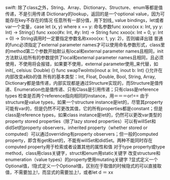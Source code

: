 swift:
除了class之外，String、Array、Dictionary、Structure、enum等都是值传递，不是引用传递
Dictionary的lookup，返回的是一个optional value，因为可能存在key不存在的情况
任意所有一部分值，用下划线_
value bindings，let或者var一个变量，case let (x, y) where x == y:
命名参数func xxoo(xx x: Int, yy y: Int) -> String{} func xxoo(#x: Int, #y: Int) -> String func xxoo(x: Int = 0, y: Int = 0) -> String调用时一定要指定参数名称xxoo(xx: 1, yy: 2)，否则编译出错
普通的func必须指定了external parameter names才可以使用命名参数形式，class里的method第二个参数开始默认有local和external parameter names且相同，init方法默认给所有的参数提供了local和external parameter names且相同，且必须使用，不使用将会报错，如果要不使用，external parameter使用_来代替，如init(_ celsius: Double) {}
func swapTwoInts(inout a: Int, inout b: Int) {}允许在内部改变a和b的值
所有的基本类型：Int, Float, Double, Bool, String, Array, Dictionary都是值传递，内部实现都是通过Structure实现的，而Structure是值传递、Enumeration也是值传递、只有Class是引用传递；只有class是reference types
检查是否两个reference指向相同的instance，用＝＝＝or!==
由于structure是value types，如果一个structure instance是let的，尽管其property可能有var的，但是仍然不可更改其值，它的所有properties都是constant；但是class是reference types，如果class instance是let的，仍然可以更改var类型的property
stored properties（除了lazy stored properties）可以有willSet和didSet的property observers，inherited property（whether stored or computed）可以通过overriding有property observers；但一般的computed property，即含有get和set的，不能有willSet和didSet。两种不能同时存在
computed property用于检索或者设置其他的属性和值
对于type property或type method，class用class关键字，struct和enum用static关键字
改变structure和enumeration（value types）的property使用mutating关键字
?显式定义一个Optional值，!隐式定义一个Optional值，区别在于取值的时候隐式的可以直接取值，不需要加上!，而显式的需要加上!，或者let d ＝ xx

